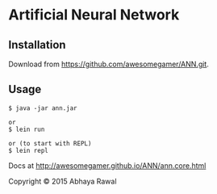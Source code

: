 # Artificial Neural Network

## Installation

Download from https://github.com/awesomegamer/ANN.git.

## Usage
    
    $ java -jar ann.jar
    
    or
    $ lein run
    
    or (to start with REPL)
    $ lein repl

Docs at http://awesomegamer.github.io/ANN/ann.core.html

Copyright © 2015 Abhaya Rawal
